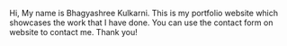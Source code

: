 Hi, My name is Bhagyashree Kulkarni. This is my portfolio website which showcases the work that I have done. You can use the contact form on website to contact me. Thank you! 